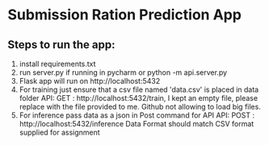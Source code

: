 # Submission Ration Prediction App
## Steps to run the app:
1. install requirements.txt
2. run server.py if running in pycharm
      or
   python -m api.server.py
3. Flask app will run on http://localhost:5432
4. For training just ensure that a csv file named 'data.csv' is placed in data folder
   API: GET : http://localhost:5432/train, I kept an empty file, please replace with the file provided to me. Github not allowing to load big files.
5. For inference pass data as a json in Post command for API
   API: POST : http://localhost:5432/inference
   Data Format should match CSV format supplied for assignment

